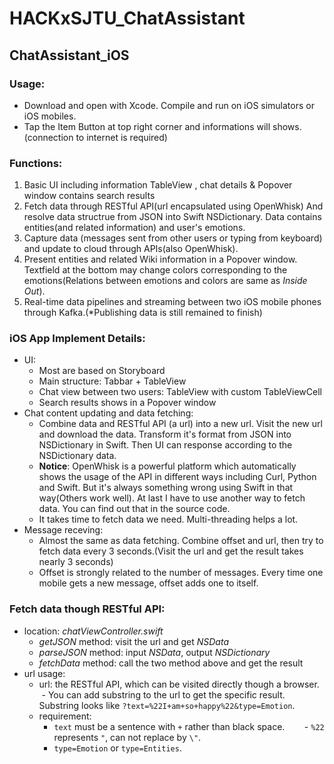 # HACKxSJTU_ChatAssistant
## ChatAssistant_iOS

### Usage:
- Download and open with Xcode. Compile and run on iOS simulators or iOS mobiles.
- Tap the Item Button at top right corner and informations will shows.(connection to internet is required)

### Functions:
1. Basic UI including information TableView , chat details & Popover window contains search results
2. Fetch data through RESTful API(url encapsulated using OpenWhisk) And resolve data structrue from JSON into Swift NSDictionary. Data contains entities(and related information) and user's emotions.
3. Capture data (messages sent from other users or typing from keyboard) and update to cloud through APIs(also OpenWhisk).
4. Present entities and related Wiki information in a Popover window. Textfield at the bottom may change colors corresponding to the emotions(Relations between emotions and colors are same as *Inside Out*). 
5. Real-time data pipelines and streaming between two iOS mobile phones through Kafka.(*Publishing data is still remained to finish)

### iOS App Implement Details:
- UI:
    - Most are based on Storyboard 
    - Main structure: Tabbar + TableView
    - Chat view between two users: TableView with custom TableViewCell
    - Search results shows in a Popover window
- Chat content updating and data fetching: 
    - Combine data and RESTful API (a url) into a new url. Visit the new url and download the data. Transform it's format from JSON into NSDictionary in Swift. Then UI can response according to the NSDictionary data.
    - **Notice**: OpenWhisk is a powerful platform which automatically shows the usage of the API in different ways including Curl, Python and Swift. But it's always something wrong using Swift in that way(Others work well). At last I have to use another way to fetch data. You can find out that in the source code.
    - It takes time to fetch data we need. Multi-threading helps a lot.
- Message receving:
    - Almost the same as data fetching. Combine offset and url, then try to fetch data every 3 seconds.(Visit the url and get the result takes nearly 3 seconds)
    - Offset is strongly related to the number of messages. Every time one mobile gets a new message, offset adds one to itself.


### Fetch data though RESTful API:
- location: *chatViewController.swift*
    - *getJSON* method: visit the url and get *NSData*
    - *parseJSON* method: input *NSData*, output *NSDictionary*
    - *fetchData* method: call the two method above and get the result
- url usage:
    - url: the RESTful API, which can be visited directly though a browser.
    - You can add substring to the url to get the specific result. Substring looks like `?text=%22I+am+so+happy%22&type=Emotion`. 
    - requirement: 
        - `text` must be a sentence with `+` rather than black space. 
        - `%22` represents `"`, can not replace by `\"`.
        - `type=Emotion` or `type=Entities`.
